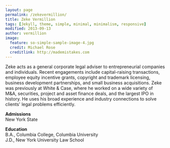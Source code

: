 ```yaml
---
layout: page
permalink: /zekevermillion/
title: Zeke Vermillion
tags: [Jekyll, theme, simple, minimal, minimalism, responsive]
modified: 2013-09-13
author: vermillion
image:
  feature: so-simple-sample-image-4.jpg
  credit: Michael Rose
  creditlink: http://mademistakes.com
---
```



Zeke acts as a general corporate legal adviser to entrepreneurial companies and individuals. Recent engagements include capital-raising transactions, employee equity incentive grants, copyright and trademark licensing, business development partnerships, and small business acquisitions. Zeke was previously at White & Case, where he worked on a wide variety of M&A, securities, project and asset finance deals, and the largest IPO in history. He uses his broad experience and industry connections to solve clients' legal problems efficiently.

<p class="sixcols">
<strong>Admissions</strong><br>
New York State<br>
</p>

<p class="sixcols">
<strong>Education</strong> <br>
B.A., Columbia College, Columbia University<br>
J.D., New York University Law School<br>
</p>
